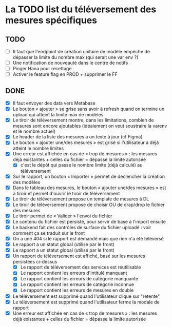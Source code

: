 # La TODO list du téléversement des mesures spécifiques

## TODO

- [ ] Il faut que l'endpoint de création unitaire de modèle empêche de dépasser la limite du nombre max (qui serait une var env ?)
- [ ] Une notification de nouveauté dans le centre de notifs
- [ ] Pinger Hana pour recettage
- [ ] Activer le feature flag en PROD + supprimer le FF

## DONE

- [x] Il faut envoyer des data vers Metabase
- [x] Le bouton « ajouter » se grise sans avoir à refresh quand on termine un upload qui atteint la limite max de modèles
- [x] Le tiroir de téléversement montre, dans les limitations, combien de mesures sont encore ajoutables (idéalement on veut soustraire la varenv et le nombre actuel)
- [x] Le header de la liste des mesures a un texte à jour (cf Figma)
- [x] Le bouton « ajouter une/des mesures » est grisé si l'utilisateur a déjà atteint le nombre limites
- [x] Une erreur est affichée en cas de « trop de mesures » : les mesures déjà existantes + celles du fichier = dépasse la limite autorisée
  - [x] c'est le dépôt qui passe le nombre limite (déjà calculé) au téléversement
- [x] Sur le rapport, un bouton « Importer » permet de déclencher la création des modèles
- [x] Dans le tableau des mesures, le bouton « ajouter une/des mesures » est à tiroir et permet d'ouvrir le tiroir de téléversement
- [x] Le tiroir de téléversement propose un template de mesures à DL
- [x] Le tiroir de téléversement propose de choisir OU de drap/drop le fichier des mesures
- [x] Le tiroir permet de « Valider » l'envoi du fichier
- [x] Le contenu du fichier est persisté, pour servir de base à l'import ensuite
- [x] Le backend fait des contrôles de surface du fichier uploadé : voir comment ça se traduit sur le front
- [x] On a une 404 si le rapport est démandé mais que rien n'a été téléversé
- [x] Le rapport a un statut global (utilisé par le front)
- [x] Le rapport a un statut global (utilisé par le front)
- [x] Un rapport de téléversement est affiché, basé sur les mesures persistées ci-dessus
  - [x] Le rapport de téléversement des services est réutilisable
  - [x] Le rapport contient les erreurs d'intitulé manquant
  - [x] Le rapport contient les erreurs de catégorie manquante
  - [x] Le rapport contient les erreurs de catégorie inconnue
  - [x] Le rapport contient les erreurs de mesures en double
- [x] Le téléversement est supprimé quand l'utilisateur clique sur "retente"
- [x] Le téléversement est supprimé quand l'utilisateur ferme la modale de rapport
- [x] Une erreur est affichée en cas de « trop de mesures » : les mesures déjà existantes + celles du fichier = dépasse la limite autorisée
